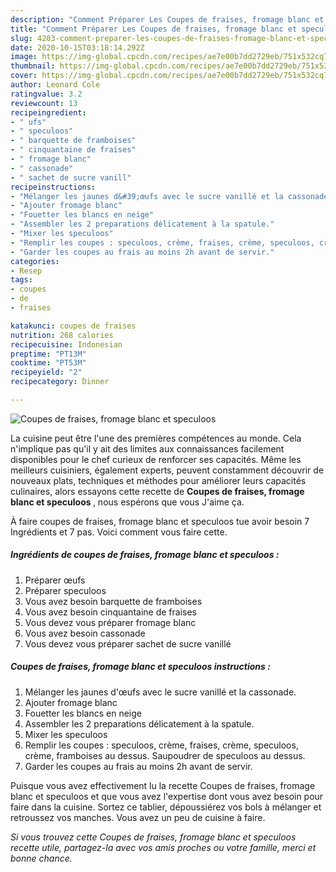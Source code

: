 ```yaml
---
description: "Comment Préparer Les Coupes de fraises, fromage blanc et speculoos"
title: "Comment Préparer Les Coupes de fraises, fromage blanc et speculoos"
slug: 4203-comment-preparer-les-coupes-de-fraises-fromage-blanc-et-speculoos
date: 2020-10-15T03:18:14.292Z
image: https://img-global.cpcdn.com/recipes/ae7e00b7dd2729eb/751x532cq70/coupes-de-fraises-fromage-blanc-et-speculoos-photo-principale-de-la-recette.jpg
thumbnail: https://img-global.cpcdn.com/recipes/ae7e00b7dd2729eb/751x532cq70/coupes-de-fraises-fromage-blanc-et-speculoos-photo-principale-de-la-recette.jpg
cover: https://img-global.cpcdn.com/recipes/ae7e00b7dd2729eb/751x532cq70/coupes-de-fraises-fromage-blanc-et-speculoos-photo-principale-de-la-recette.jpg
author: Leonard Cole
ratingvalue: 3.2
reviewcount: 13
recipeingredient:
- " ufs"
- " speculoos"
- " barquette de framboises"
- " cinquantaine de fraises"
- " fromage blanc"
- " cassonade"
- " sachet de sucre vanill"
recipeinstructions:
- "Mélanger les jaunes d&#39;œufs avec le sucre vanillé et la cassonade."
- "Ajouter fromage blanc"
- "Fouetter les blancs en neige"
- "Assembler les 2 preparations délicatement à la spatule."
- "Mixer les speculoos"
- "Remplir les coupes : speculoos, crème, fraises, crème, speculoos, crème, framboises au dessus. Saupoudrer de speculoos au dessus."
- "Garder les coupes au frais au moins 2h avant de servir."
categories:
- Resep
tags:
- coupes
- de
- fraises

katakunci: coupes de fraises 
nutrition: 268 calories
recipecuisine: Indonesian
preptime: "PT13M"
cooktime: "PT53M"
recipeyield: "2"
recipecategory: Dinner

---
```



![Coupes de fraises, fromage blanc et speculoos](https://img-global.cpcdn.com/recipes/ae7e00b7dd2729eb/751x532cq70/coupes-de-fraises-fromage-blanc-et-speculoos-photo-principale-de-la-recette.jpg)

La cuisine peut être l'une des premières compétences au monde. Cela n'implique pas qu'il y ait des limites aux connaissances facilement disponibles pour le chef curieux de renforcer ses capacités. Même les meilleurs cuisiniers, également experts, peuvent constamment découvrir de nouveaux plats, techniques et méthodes pour améliorer leurs capacités culinaires, alors essayons cette recette de <strong> Coupes de fraises, fromage blanc et speculoos </strong>, nous espérons que vous J'aime ça.

<!--inarticleads1-->

À faire coupes de fraises, fromage blanc et speculoos tue avoir besoin 7 Ingrédients et 7 pas. Voici comment vous faire cette.

##### Ingrédients de coupes de fraises, fromage blanc et speculoos :

1. Préparer  œufs
1. Préparer  speculoos
1. Vous avez besoin  barquette de framboises
1. Vous avez besoin  cinquantaine de fraises
1. Vous devez vous préparer  fromage blanc
1. Vous avez besoin  cassonade
1. Vous devez vous préparer  sachet de sucre vanillé




<!--inarticleads2-->

##### Coupes de fraises, fromage blanc et speculoos instructions :

1. Mélanger les jaunes d&#39;œufs avec le sucre vanillé et la cassonade.
1. Ajouter fromage blanc
1. Fouetter les blancs en neige
1. Assembler les 2 preparations délicatement à la spatule.
1. Mixer les speculoos
1. Remplir les coupes : speculoos, crème, fraises, crème, speculoos, crème, framboises au dessus. Saupoudrer de speculoos au dessus.
1. Garder les coupes au frais au moins 2h avant de servir.




<!--inarticleads1-->

<p>
Puisque vous avez effectivement lu la recette Coupes de fraises, fromage blanc et speculoos et que vous avez l'expertise dont vous avez besoin pour faire dans la cuisine. Sortez ce tablier, dépoussiérez vos bols à mélanger et retroussez vos manches. Vous avez un peu de cuisine à faire.
</p>

<p>
<i>Si vous trouvez cette Coupes de fraises, fromage blanc et speculoos recette utile, partagez-la avec vos amis proches ou votre famille, merci et bonne chance.</i>
</p>
